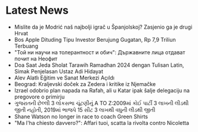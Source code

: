 # Latest News
-  Mislite da je Modrić naš najbolji igrač u Španjolskoj? Zasjenio ga je drugi Hrvat
-  Bos Apple Dituding Tipu Investor Berujung Gugatan, Rp 7,9 Triliun Terbuang
-  "Той ни научи на толерантност и обич": Държавните лица отдават почит на Неофит
-  Doa Saat Jeda Sholat Tarawih Ramadhan 2024 dengan Tulisan Latin, Simak Penjelasan Ustaz Adi Hidayat
-  Alev Alatlı Eğitim ve Sanat Merkezi Açıldı
-  Beograd: Kraljevski doček za Zedera i kritike iz Njemačke
-  Izrael odobrio plan napada na Rafah, ali u Katar ipak šalje delegaciju na pregovore o primirju
-  ગુજરાતની છેલ્લી 3 લોકસભા ચૂંટણીનું A TO Z:2009માં કોઈ પાર્ટી 3 લાખની લીડથી જીતી નહોતી, 2019માં ભાજપે 15 સીટ 3 લાખથી વધુની લીડથી જીતી
-  Shane Watson no longer in race to coach Green Shirts
-  "Ma l'ha chiesto davvero?": Affari tuoi, scatta la rivolta contro Nicoletta
